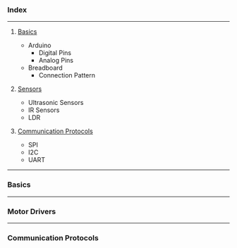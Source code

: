 ### Index
***
1.  [Basics](https://github.com/tanishk26/phenom26/blob/master/ThirdOctTask.md/dest.html)
    * Arduino
        * Digital Pins
        * Analog Pins
    * Breadboard
        * Connection Pattern

2. [Sensors]()
    * Ultrasonic Sensors
    * IR Sensors
    * LDR

3.  [Communication Protocols]()
    * SPI
    * I2C
    * UART
***
### Basics  <a href = "dest"> </a>

***
### Motor Drivers

***
### Communication Protocols
